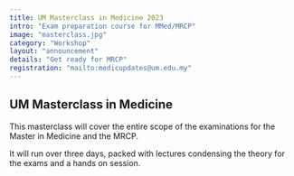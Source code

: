 ```yaml
---
title: UM Masterclass in Medicine 2023
intro: "Exam preparation course for MMed/MRCP"
image: "masterclass.jpg"
category: "Workshop"
layout: "announcement"
details: "Get ready for MRCP"
registration: "mailto:medicupdates@um.edu.my"
---
```

## UM Masterclass in Medicine

This masterclass will cover the entire scope of the examinations for the Master in Medicine and the MRCP.

It will run over three days, packed with lectures condensing the theory for the exams and a hands on session.
